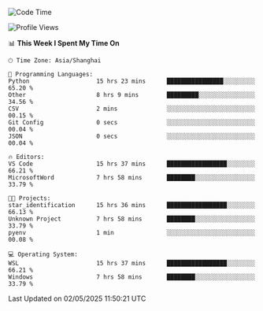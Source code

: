 <!--START_SECTION:waka-->
![Code Time](http://img.shields.io/badge/Code%20Time-2%2C745%20hrs%209%20mins-blue)

![Profile Views](http://img.shields.io/badge/Profile%20Views-0-blue)

📊 **This Week I Spent My Time On** 

```text
🕑︎ Time Zone: Asia/Shanghai

💬 Programming Languages: 
Python                   15 hrs 23 mins      ████████████████░░░░░░░░░   65.20 % 
Other                    8 hrs 9 mins        █████████░░░░░░░░░░░░░░░░   34.56 % 
CSV                      2 mins              ░░░░░░░░░░░░░░░░░░░░░░░░░   00.15 % 
Git Config               0 secs              ░░░░░░░░░░░░░░░░░░░░░░░░░   00.04 % 
JSON                     0 secs              ░░░░░░░░░░░░░░░░░░░░░░░░░   00.04 % 

🔥 Editors: 
VS Code                  15 hrs 37 mins      █████████████████░░░░░░░░   66.21 % 
MicrosoftWord            7 hrs 58 mins       ████████░░░░░░░░░░░░░░░░░   33.79 % 

🐱‍💻 Projects: 
star_identification      15 hrs 36 mins      █████████████████░░░░░░░░   66.13 % 
Unknown Project          7 hrs 58 mins       ████████░░░░░░░░░░░░░░░░░   33.79 % 
pyenv                    1 min               ░░░░░░░░░░░░░░░░░░░░░░░░░   00.08 % 

💻 Operating System: 
WSL                      15 hrs 37 mins      █████████████████░░░░░░░░   66.21 % 
Windows                  7 hrs 58 mins       ████████░░░░░░░░░░░░░░░░░   33.79 % 
```


 Last Updated on 02/05/2025 11:50:21 UTC
<!--END_SECTION:waka-->